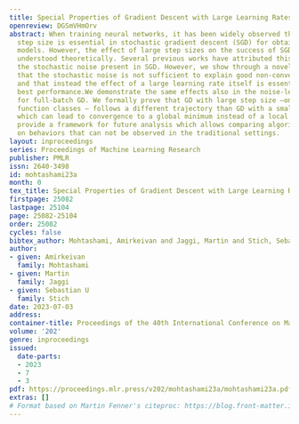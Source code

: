 ```yaml
---
title: Special Properties of Gradient Descent with Large Learning Rates
openreview: DGSmVHmOrv
abstract: When training neural networks, it has been widely observed that a large
  step size is essential in stochastic gradient descent (SGD) for obtaining superior
  models. However, the effect of large step sizes on the success of SGD is not well
  understood theoretically. Several previous works have attributed this success to
  the stochastic noise present in SGD. However, we show through a novel set of experiments
  that the stochastic noise is not sufficient to explain good non-convex training,
  and that instead the effect of a large learning rate itself is essential for obtaining
  best performance.We demonstrate the same effects also in the noise-less case, i.e.
  for full-batch GD. We formally prove that GD with large step size —on certain non-convex
  function classes — follows a different trajectory than GD with a small step size,
  which can lead to convergence to a global minimum instead of a local one. Our settings
  provide a framework for future analysis which allows comparing algorithms based
  on behaviors that can not be observed in the traditional settings.
layout: inproceedings
series: Proceedings of Machine Learning Research
publisher: PMLR
issn: 2640-3498
id: mohtashami23a
month: 0
tex_title: Special Properties of Gradient Descent with Large Learning Rates
firstpage: 25082
lastpage: 25104
page: 25082-25104
order: 25082
cycles: false
bibtex_author: Mohtashami, Amirkeivan and Jaggi, Martin and Stich, Sebastian U
author:
- given: Amirkeivan
  family: Mohtashami
- given: Martin
  family: Jaggi
- given: Sebastian U
  family: Stich
date: 2023-07-03
address: 
container-title: Proceedings of the 40th International Conference on Machine Learning
volume: '202'
genre: inproceedings
issued:
  date-parts:
  - 2023
  - 7
  - 3
pdf: https://proceedings.mlr.press/v202/mohtashami23a/mohtashami23a.pdf
extras: []
# Format based on Martin Fenner's citeproc: https://blog.front-matter.io/posts/citeproc-yaml-for-bibliographies/
---
```

